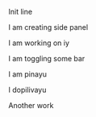 Init line

I am creating side panel

I am working on iy


I am toggling some bar

I am pinayu

I dopilivayu

Another work

